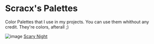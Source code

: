 # Scracx's Palettes

Color Palettes that I use in my projects. You can use them whithout any credit. They're colors, afterall ;)

![image](https://user-images.githubusercontent.com/63657559/148678657-0478008e-f9f7-48e3-88ff-33c810331150.png)
[Scary Night](https://github.com/half-real-SCRACX/Scary-night/tree/main/Scary%20Night)